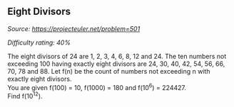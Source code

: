 Eight Divisors
--------------

*Source: https://projecteuler.net/problem=501*


*Difficulty rating: 40%*

The eight divisors of 24 are 1, 2, 3, 4, 6, 8, 12 and 24. The ten
numbers not exceeding 100 having exactly eight divisors are 24, 30, 40,
42, 54, 56, 66, 70, 78 and 88. Let f(n) be the count of numbers not
exceeding n with exactly eight divisors.\
 You are given f(100) = 10, f(1000) = 180 and f(10<sup>6</sup>) = 224427.\
 Find f(10<sup>12</sup>).
